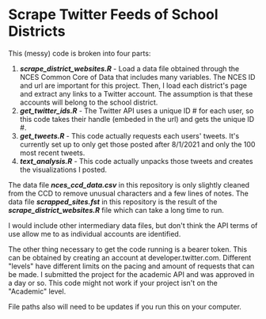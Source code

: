 # Scrape Twitter Feeds of School Districts
This (messy) code is broken into four parts:
1. ***scrape_district_websites.R*** - Load a data file obtained through the NCES Common Core of Data that includes many variables. The NCES ID and url are important for this project. Then, I load each district's page and extract any links to a Twitter account. The assumption is that these accounts will belong to the school district.
2. ***get_twitter_ids.R*** - The Twitter API uses a unique ID # for each user, so this code takes their handle (embeded in the url) and gets the unique ID #.
3. ***get_tweets.R*** - This code actually requests each users' tweets. It's currently set up to only get those posted after 8/1/2021 and only the 100 most recent tweets.
4. ***text_analysis.R*** - This code actually unpacks those tweets and creates the visualizations I posted.

The data file ***nces_ccd_data.csv*** in this repository is only slightly cleaned from the CCD to remove unusual characters and a few lines of notes.
The data file ***scrapped_sites.fst*** in this repository is the result of the ***scrape_district_websites.R*** file which can take a long time to run.

I would include other intermediary data files, but don't think the API terms of use allow me to as individual accounts are identified.

The other thing necessary to get the code running is a bearer token. This can be obtained by creating an account at developer.twitter.com. Different "levels" have different limits on the pacing and amount of requests that can be made. I submitted the project for the academic API and was approved in a day or so. This code might not work if your project isn't on the "Academic" level.

File paths also will need to be updates if you run this on your computer.
